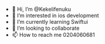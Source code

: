 - 👋 Hi, I’m @Kekelifenuku
- 👀 I’m interested in ios development
- 🌱 I’m currently learning Swiftui
- 💞️ I’m looking to collaborate 
- 📫 How to reach me 0204060681

<!---
Kekelifenuku/Kekelifenuku is a ✨ special ✨ repository because its `README.md` (this file) appears on your GitHub profile.
You can click the Preview link to take a look at your changes.
--->
